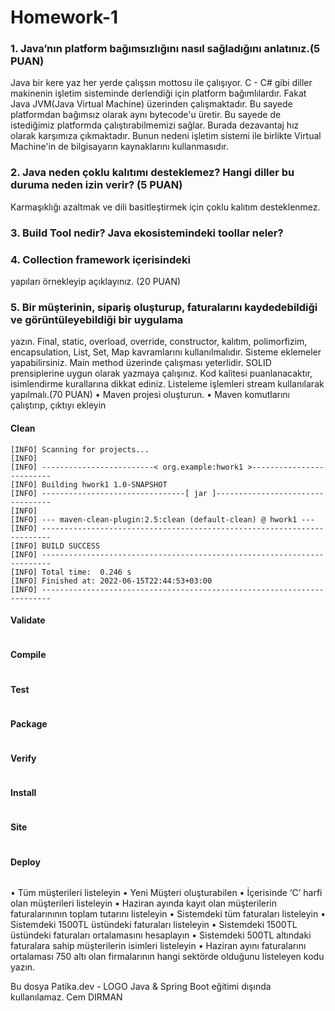 # Homework-1

### 1. Java’nın platform bağımsızlığını nasıl sağladığını anlatınız.(5 PUAN)

Java bir kere yaz her yerde çalışsın mottosu ile çalışıyor. C - C# gibi diller makinenin işletim 
sisteminde derlendiği için platform bağımlılardır.  Fakat Java JVM(Java Virtual Machine) üzerinden çalışmaktadır. 
Bu sayede platformdan bağımsız olarak aynı bytecode'u üretir. Bu sayede de istediğimiz platformda 
çalıştırabilmemizi sağlar. Burada dezavantaj hız olarak karşımıza çıkmaktadır. Bunun nedeni işletim 
sistemi ile birlikte Virtual Machine'in de bilgisayarın kaynaklarını kullanmasıdır.


### 2. Java neden çoklu kalıtımı desteklemez? Hangi diller bu duruma neden izin verir? (5 PUAN)
Karmaşıklığı azaltmak ve dili basitleştirmek için çoklu kalıtım desteklenmez. 

### 3. Build Tool nedir? Java ekosistemindeki toollar neler?
### 4. Collection framework içerisindeki
yapıları örnekleyip açıklayınız. (20 PUAN)
### 5. Bir müşterinin, sipariş oluşturup, faturalarını kaydedebildiği ve görüntüleyebildiği bir uygulama
yazın. Final, static, overload, override, constructor, kalıtım, polimorfizim, encapsulation, List, Set,
Map kavramlarını kullanılmalıdır. Sisteme eklemeler yapabilirsiniz. Main method üzerinde
çalışması yeterlidir. SOLID prensiplerine uygun olarak yazmaya çalışınız. Kod kalitesi
puanlanacaktır, isimlendirme kurallarına dikkat ediniz. Listeleme işlemleri stream kullanılarak
yapılmalı.(70 PUAN)
• Maven projesi oluşturun.
• Maven komutlarını çalıştırıp, çıktıyı ekleyin

#### Clean
````
[INFO] Scanning for projects...
[INFO] 
[INFO] -------------------------< org.example:hwork1 >-------------------------
[INFO] Building hwork1 1.0-SNAPSHOT
[INFO] --------------------------------[ jar ]---------------------------------
[INFO] 
[INFO] --- maven-clean-plugin:2.5:clean (default-clean) @ hwork1 ---
[INFO] ------------------------------------------------------------------------
[INFO] BUILD SUCCESS
[INFO] ------------------------------------------------------------------------
[INFO] Total time:  0.246 s
[INFO] Finished at: 2022-06-15T22:44:53+03:00
[INFO] ------------------------------------------------------------------------
````
#### Validate
````
````
#### Compile
````
````
#### Test
````
````
#### Package
````
````
#### Verify
````
````
#### Install
````
````
#### Site
````
````
#### Deploy
````
````
• Tüm müşterileri listeleyin
• Yeni Müşteri oluşturabilen
• İçerisinde ‘C’ harfi olan müşterileri listeleyin
• Haziran ayında kayıt olan müşterilerin faturalarınının toplam tutarını listeleyin
• Sistemdeki tüm faturaları listeleyin
• Sistemdeki 1500TL üstündeki faturaları listeleyin
• Sistemdeki 1500TL üstündeki faturaları ortalamasını hesaplayın
• Sistemdeki 500TL altındaki faturalara sahip müşterilerin isimleri listeleyin
• Haziran ayını faturalarını ortalaması 750 altı olan firmalarının hangi sektörde olduğunu listeleyen
kodu yazın.

Bu dosya Patika.dev - LOGO Java & Spring Boot eğitimi dışında kullanılamaz.
Cem DIRMAN
